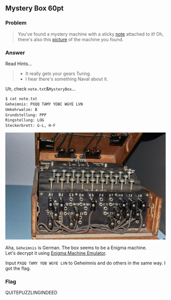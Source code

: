 <!-- This markdown file is writeup template. -->

## Mystery Box 60pt

### Problem
> You've found a mystery machine with a sticky [note](https://webshell2017.picoctf.com/static/65c2504106ce38d8c2971ebaada542c7/note.txt) attached to it! Oh, there's also this [picture](https://webshell2017.picoctf.com/static/65c2504106ce38d8c2971ebaada542c7/MysteryBox.png) of the machine you found.

### Answer
Read Hints...

> - It really gets your gears Turing.
> - I hear there's something Naval about it.

Uh, check `note.txt`&`MysteryBox`...

```bash
$ cat note.txt 
Geheimnis: PXQQ TAMY YDBC WGYE LVN
Umkehrwalze: B
Grundstellung: PPP
Ringstellung: LOG
Steckerbrett: G-L, H-F
```

![shot01](MysteryBox.png)  

Aha, `Geheimnis` is German. The box seems to be a Enigma machine.  
Let's decrypt it using [Enigma Machine Emulator](http://enigma.louisedade.co.uk/enigma.html).  


Input `PXQQ TAMY YDB WGYE LVN` to Geheimnis and do others in the same way. I got the flag.
### Flag
QUITEPUZZLINGINDEED
